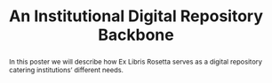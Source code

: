 ---
abstract: In this poster we will describe how Ex Libris Rosetta serves as a digital
  repository catering institutions’ different needs.
creators:
- Alter, Adi
- Peled, Ido
date: null
document_url: https://services.phaidra.univie.ac.at/api/object/o:429574/download
grand_parent: iPRES
institutions: []
keywords:
- dam; preservation; ex libris; rosetta
landing_page_url: https://phaidra.univie.ac.at/o:429574
language: eng
layout: publication
license: CC BY 4.0 International
notes_url: null
parent: iPRES 2015
presentation_url: null
size: 292158
source_name: iPRES
title: An Institutional Digital Repository Backbone
type: poster
year: 2015
---